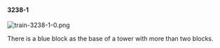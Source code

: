 #### 3238-1
![train-3238-1-0.png](https://github.com/lil-lab/nlvr/raw/master/nlvr/train/images/34/train-3238-1-0.png "train-3238-1-0.png")

There is a blue block as the base of a tower with more than two blocks.